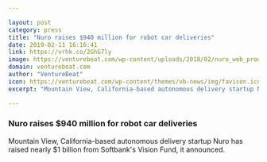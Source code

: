 ```yaml
---

layout: post
category: press
title: "Nuro raises $940 million for robot car deliveries"
date: 2019-02-11 16:16:41
link: https://vrhk.co/2GhG7ly
image: https://venturebeat.com/wp-content/uploads/2018/02/nuro_web_product_designeddeliver-930.png?w=1200&strip=all
domain: venturebeat.com
author: "VentureBeat"
icon: https://venturebeat.com/wp-content/themes/vb-news/img/favicon.ico
excerpt: "Mountain View, California-based autonomous delivery startup Nuro has raised nearly $1 billion from Softbank's Vision Fund, it announced."

---
```


### Nuro raises $940 million for robot car deliveries

Mountain View, California-based autonomous delivery startup Nuro has raised nearly $1 billion from Softbank's Vision Fund, it announced.